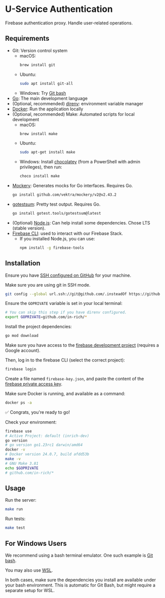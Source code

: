 # U-Service Authentication

Firebase authentication proxy. Handle user-related operations.

## Requirements

- Git: Version control system
  - macOS:
    ```bash
    brew install git
    ```
  - Ubuntu:
    ```bash
    sudo apt install git-all
    ```
  - Windows: Try [Git bash](https://git-scm.com/downloads)
- [Go](https://go.dev/doc/install): The main development language
- (Optional, recommended) [direnv](https://direnv.net/docs/installation.html): environment variable manager
- [Docker](https://www.docker.com/products/docker-desktop/): Run the application locally
- (Optional, recommended) Make: Automated scripts for local development
  - macOS: 
    ```bash
    brew install make
    ```
  - Ubuntu:
    ```bash
    sudo apt-get install make
    ```
  - Windows: Install [chocolatey](https://chocolatey.org/install) (from a PowerShell with admin privileges), then run:
    ```bash
    choco install make
    ```
- [Mockery](https://github.com/vektra/mockery): Generates mocks for Go interfaces. Requires Go.
  ```bash
  go install github.com/vektra/mockery/v2@v2.43.2
  ```
- [gotestsum](https://github.com/gotestyourself/gotestsum): Pretty test output. Requires Go.
  ```bash
  go install gotest.tools/gotestsum@latest
  ```
- (Optional) [Node.js](https://nodejs.org/en/download/package-manager): Can help install some dependencies. Chose LTS (stable version).
- [Firebase CLI](https://firebase.google.com/docs/cli?hl=fr): used to interact with our Firebase Stack.
  - If you installed Node.js, you can use:
    ```bash
    npm install -g firebase-tools
    ```

## Installation

Ensure you have [SSH configured on GitHub](https://docs.github.com/en/authentication/connecting-to-github-with-ssh)
for your machine.

Make sure you are using git in SSH mode.

```bash
git config --global url.ssh://git@github.com/.insteadOf https://github.com/
```

Ensure the `GOPRIVATE` variable is set in your local terminal:

```bash
# You can skip this step if you have direnv configured.
export GOPRIVATE=github.com/in-rich/*
```

Install the project dependencies:

```bash
go mod download
```

Make sure you have access to the [firebase development project](https://console.firebase.google.com/u/0/project/inrich-dev/overview)
(requires a Google account).

Then, log in to the firebase CLI (select the correct project):

```bash
firebase login
```

Create a file named `firebase-key.json`, and paste the content of the 
[firebase private access key](https://console.cloud.google.com/security/secret-manager/secret/firebase-ley/versions?project=inrich-dev).

Make sure Docker is running, and available as a command:

```bash
docker ps -a
```

✅ Congrats, you're ready to go!

Check your environment:

```bash
firebase use
# Active Project: default (inrich-dev)
go version
# go version go1.23rc1 darwin/amd64
docker -v
# Docker version 24.0.7, build afdd53b
make -v
# GNU Make 3.81
echo $GOPRIVATE
# github.com/in-rich/*
```

## Usage

Run the server:

```bash
make run
```

Run tests:

```bash
make test
```

## For Windows Users

We recommend using a bash terminal emulator. One such example is [Git bash](https://git-scm.com/downloads).

You may also use [WSL](https://learn.microsoft.com/en-us/windows/wsl/install). 

In both cases, make sure the dependencies you install are available under your bash
environment. This is automatic for Git Bash, but might require a separate setup
for WSL.
